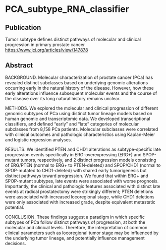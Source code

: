 # PCA_subtype_RNA_classifier

## Publication
Tumor subtype defines distinct pathways of molecular and clinical progression in primary prostate cancer
https://www.jci.org/articles/view/147878

## Abstract
BACKGROUND. Molecular characterization of prostate cancer (PCa) has revealed distinct subclasses based on underlying genomic alterations occurring early in the natural history of the disease. However, how these early alterations influence subsequent molecular events and the course of the disease over its long natural history remains unclear.

METHODS. We explored the molecular and clinical progression of different genomic subtypes of PCa using distinct tumor lineage models based on human genomic and transcriptomic data. We developed transcriptional classifiers, and defined “early” and “late” categories of molecular subclasses from 8,158 PCa patients. Molecular subclasses were correlated with clinical outcomes and pathologic characteristics using Kaplan-Meier and logistic regression analyses.

RESULTS. We identified PTEN and CHD1 alterations as subtype-specific late progression events specifically in ERG-overexpressing (ERG+) and SPOP-mutant tumors, respectively, and 2 distinct progression models consisting of ERG/PTEN (normal to ERG+ to PTEN-deleted) and SPOP/CHD1 (normal to SPOP-mutated to CHD1-deleted) with shared early tumorigenesis but distinct pathways toward progression. We found that within ERG+ and SPOP-mutant subtypes, late events were associated with worse prognosis. Importantly, the clinical and pathologic features associated with distinct late events at radical prostatectomy were strikingly different; PTEN deletions were associated with increased locoregional stage, while CHD1 deletions were only associated with increased grade, despite equivalent metastatic potential.

CONCLUSION. These findings suggest a paradigm in which specific subtypes of PCa follow distinct pathways of progression, at both the molecular and clinical levels. Therefore, the interpretation of common clinical parameters such as locoregional tumor stage may be influenced by the underlying tumor lineage, and potentially influence management decisions.

